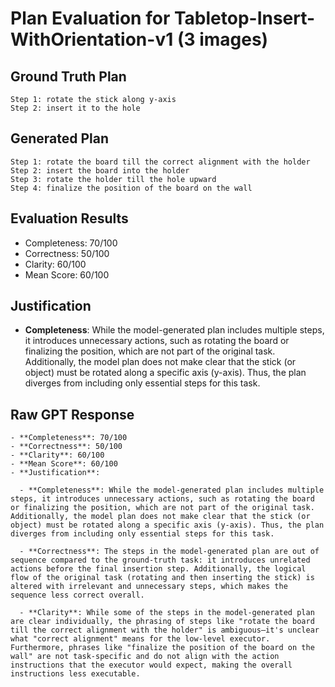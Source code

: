 # Plan Evaluation for Tabletop-Insert-WithOrientation-v1 (3 images)

## Ground Truth Plan
```
Step 1: rotate the stick along y-axis
Step 2: insert it to the hole
```

## Generated Plan
```
Step 1: rotate the board till the correct alignment with the holder
Step 2: insert the board into the holder
Step 3: rotate the holder till the hole upward
Step 4: finalize the position of the board on the wall
```

## Evaluation Results
- Completeness: 70/100
- Correctness: 50/100
- Clarity: 60/100
- Mean Score: 60/100

## Justification
- **Completeness**: While the model-generated plan includes multiple steps, it introduces unnecessary actions, such as rotating the board or finalizing the position, which are not part of the original task. Additionally, the model plan does not make clear that the stick (or object) must be rotated along a specific axis (y-axis). Thus, the plan diverges from including only essential steps for this task.

## Raw GPT Response
```
- **Completeness**: 70/100  
- **Correctness**: 50/100  
- **Clarity**: 60/100  
- **Mean Score**: 60/100  
- **Justification**:  

  - **Completeness**: While the model-generated plan includes multiple steps, it introduces unnecessary actions, such as rotating the board or finalizing the position, which are not part of the original task. Additionally, the model plan does not make clear that the stick (or object) must be rotated along a specific axis (y-axis). Thus, the plan diverges from including only essential steps for this task.  

  - **Correctness**: The steps in the model-generated plan are out of sequence compared to the ground-truth task: it introduces unrelated actions before the final insertion step. Additionally, the logical flow of the original task (rotating and then inserting the stick) is altered with irrelevant and unnecessary steps, which makes the sequence less correct overall.  

  - **Clarity**: While some of the steps in the model-generated plan are clear individually, the phrasing of steps like "rotate the board till the correct alignment with the holder" is ambiguous—it's unclear what "correct alignment" means for the low-level executor. Furthermore, phrases like "finalize the position of the board on the wall" are not task-specific and do not align with the action instructions that the executor would expect, making the overall instructions less executable.
```
